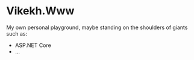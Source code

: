 # Vikekh.Www

My own personal playground, maybe standing on the shoulders of giants such as:

* ASP.NET Core
* ...
